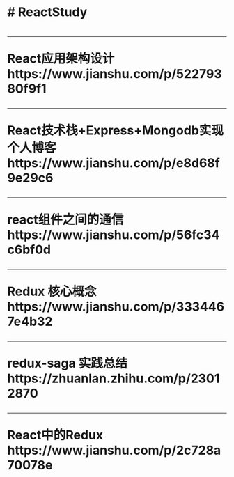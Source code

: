 <h1># ReactStudy<h1>
<hr>
React应用架构设计</br>
https://www.jianshu.com/p/52279380f9f1   
<hr>
React技术栈+Express+Mongodb实现个人博客</br>
https://www.jianshu.com/p/e8d68f9e29c6
<hr>
react组件之间的通信</br>
https://www.jianshu.com/p/56fc34c6bf0d
<hr>
Redux 核心概念</br>
https://www.jianshu.com/p/3334467e4b32
<hr>
redux-saga 实践总结</br>
https://zhuanlan.zhihu.com/p/23012870
<hr>
React中的Redux</br>
https://www.jianshu.com/p/2c728a70078e
